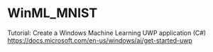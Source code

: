 # WinML_MNIST
Tutorial: Create a Windows Machine Learning UWP application (C#) https://docs.microsoft.com/en-us/windows/ai/get-started-uwp
